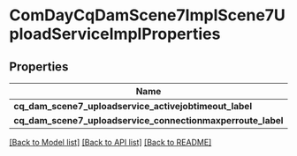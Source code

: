 # ComDayCqDamScene7ImplScene7UploadServiceImplProperties

## Properties
Name | Type | Description | Notes
------------ | ------------- | ------------- | -------------
**cq_dam_scene7_uploadservice_activejobtimeout_label** | [***::models::ConfigNodePropertyInteger**](configNodePropertyInteger.md) |  | [optional] 
**cq_dam_scene7_uploadservice_connectionmaxperroute_label** | [***::models::ConfigNodePropertyInteger**](configNodePropertyInteger.md) |  | [optional] 

[[Back to Model list]](../README.md#documentation-for-models) [[Back to API list]](../README.md#documentation-for-api-endpoints) [[Back to README]](../README.md)


